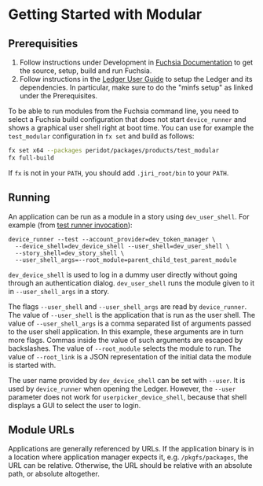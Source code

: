 # Getting Started with Modular

## Prerequisities

1. Follow instructions under Development in [Fuchsia Documentation] to get the
   source, setup, build and run Fuchsia.
2. Follow instructions in the [Ledger User Guide] to setup the Ledger and its
   dependencies. In particular, make sure to do the "minfs setup" as linked
   under the Prerequisites.

To be able to run modules from the Fuchsia command line, you need to select a
Fuchsia build configuration that does not start `device_runner` and shows a
graphical user shell right at boot time. You can use for example the
`test_modular` configuration in `fx set` and build as follows:

``` sh
fx set x64 --packages peridot/packages/products/test_modular
fx full-build
```

If `fx` is not in your `PATH`, you should add `.jiri_root/bin` to your
`PATH`.

## Running

An application can be run as a module in a story using `dev_user_shell`. For
example (from [test runner invocation]):

```
device_runner --test --account_provider=dev_token_manager \
  --device_shell=dev_device_shell --user_shell=dev_user_shell \
  --story_shell=dev_story_shell \
  --user_shell_args=--root_module=parent_child_test_parent_module
```

`dev_device_shell` is used to log in a dummy user directly without going through
an authentication dialog. `dev_user_shell` runs the module given to it in
`--user_shell_args` in a story.

The flags `--user_shell` and `--user_shell_args` are read by `device_runner`.
The value of `--user_shell` is the application that is run as the user shell.
The value of `--user_shell_args` is a comma separated list of arguments passed
to the user shell application. In this example, these arguments are in turn more
flags. Commas inside the value of such arguments are escaped by backslashes. The
value of `--root_module` selects the module to run. The value of `--root_link`
is a JSON representation of the initial data the module is started with.

The user name provided by `dev_device_shell` can be set with `--user`. It is
used by `device_runner` when opening the Ledger. However, the `--user` parameter
does not work for `userpicker_device_shell`, because that shell displays a GUI
to select the user to login.

## Module URLs

Applications are generally referenced by URLs. If the application binary is in a
location where application manager expects it, e.g. `/pkgfs/packages`, the URL
can be relative. Otherwise, the URL should be relative with an absolute path, or
absolute altogether.

[Fuchsia Documentation]: https://fuchsia.googlesource.com/docs/+/master/README.md
[Ledger User Guide]: ../ledger/user_guide.md
[test runner invocation]: ../../tests/modular_tests.json
